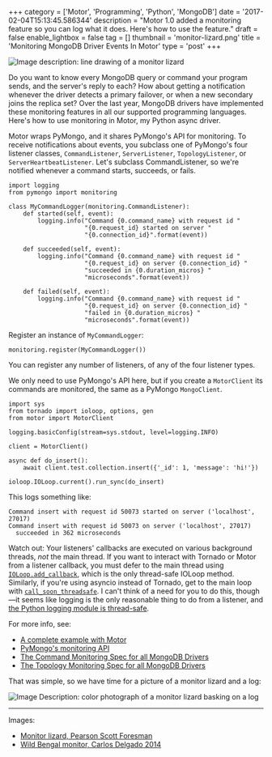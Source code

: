 +++
category = ['Motor', 'Programming', 'Python', 'MongoDB']
date = '2017-02-04T15:13:45.586344'
description = "Motor 1.0 added a monitoring feature so you can log what it does. Here's how to use the feature."
draft = false
enable_lightbox = false
tag = []
thumbnail = 'monitor-lizard.png'
title = 'Monitoring MongoDB Driver Events In Motor'
type = 'post'
+++

![Image description: line drawing of a monitor lizard](monitor-lizard.png)

Do you want to know every MongoDB query or command your program sends, and the server's reply to each? How about getting a notification whenever the driver detects a primary failover, or when a new secondary joins the replica set? Over the last year, MongoDB drivers have implemented these monitoring features in all our supported programming languages. Here's how to use monitoring in Motor, my Python async driver.

Motor wraps PyMongo, and it shares PyMongo's API for monitoring. To receive notifications about events, you subclass one of PyMongo's four listener classes, ``CommandListener``, ``ServerListener``, ``TopologyListener``, or ``ServerHeartbeatListener``. Let's subclass CommandListener, so we're notified whenever a command starts, succeeds, or fails.

```py3
import logging
from pymongo import monitoring

class MyCommandLogger(monitoring.CommandListener):
    def started(self, event):
        logging.info("Command {0.command_name} with request id "
                     "{0.request_id} started on server "
                     "{0.connection_id}".format(event))

    def succeeded(self, event):
        logging.info("Command {0.command_name} with request id "
                     "{0.request_id} on server {0.connection_id} "
                     "succeeded in {0.duration_micros} "
                     "microseconds".format(event))

    def failed(self, event):
        logging.info("Command {0.command_name} with request id "
                     "{0.request_id} on server {0.connection_id} "
                     "failed in {0.duration_micros} "
                     "microseconds".format(event))
```

Register an instance of ``MyCommandLogger``:

```py3
monitoring.register(MyCommandLogger())
```

You can register any number of listeners, of any of the four listener types.

We only need to use PyMongo's API here, but if you create a ``MotorClient`` its commands are monitored, the same as a PyMongo ``MongoClient``.

```py3
import sys
from tornado import ioloop, options, gen
from motor import MotorClient

logging.basicConfig(stream=sys.stdout, level=logging.INFO)

client = MotorClient()

async def do_insert():
    await client.test.collection.insert({'_id': 1, 'message': 'hi!'})

ioloop.IOLoop.current().run_sync(do_insert)
```

This logs something like:

```text
Command insert with request id 50073 started on server ('localhost', 27017)
Command insert with request id 50073 on server ('localhost', 27017) 
  succeeded in 362 microseconds
```

Watch out: Your listeners' callbacks are executed on various background threads, *not* the main thread. If you want to interact with Tornado or Motor from a listener callback, you must defer to the main thread using [``IOLoop.add_callback``](http://www.tornadoweb.org/en/latest/ioloop.html#tornado.ioloop.IOLoop.add_callback), which is the only thread-safe IOLoop method. Similarly, if you're using asyncio instead of Tornado, get to the main loop with [``call_soon_threadsafe``](https://docs.python.org/3/library/asyncio-eventloop.html#asyncio.AbstractEventLoop.call_soon_threadsafe). I can't think of a need for you to do this, though&mdash;it seems like logging is the only reasonable thing to do from a listener, and [the Python logging module is thread-safe](https://docs.python.org/3/library/logging.html#thread-safety).

For more info, see:

* [A complete example with Motor](https://gist.github.com/ajdavis/86e1cb6dfcbf8b29fb44362cf48021cd)
* [PyMongo's monitoring API](http://api.mongodb.com/python/current/api/pymongo/monitoring.html)
* [The Command Monitoring Spec for all MongoDB Drivers](https://github.com/mongodb/specifications/blob/master/source/command-monitoring/command-monitoring.rst)
* [The Topology Monitoring Spec for all MongoDB Drivers](https://github.com/mongodb/specifications/blob/master/source/server-discovery-and-monitoring/server-discovery-and-monitoring-monitoring.rst)

That was simple, so we have time for a picture of a monitor lizard and a log:

![Image Description: color photograph of a monitor lizard basking on a log](varanus-bengalensis.jpg)

***

Images:

* [Monitor lizard, Pearson Scott Foresman](https://commons.wikimedia.org/wiki/File:Monitor_Lizard_(PSF).png)
* [Wild Bengal monitor, Carlos Delgado 2014](https://commons.wikimedia.org/wiki/File:Varanus_bengalensis_-_02.jpg)
